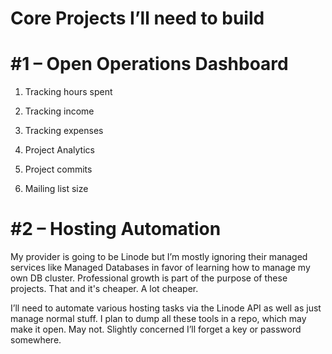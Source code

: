 # Core Projects I’ll need to build

# **#1 – Open Operations Dashboard**

1. Tracking hours spent
    
2. Tracking income
    
3. Tracking expenses
    
4. Project Analytics
    
5. Project commits
    
6. Mailing list size
    

# #2 – Hosting Automation

My provider is going to be Linode but I’m mostly ignoring their managed services like Managed Databases in favor of learning how to manage my own DB cluster. Professional growth is part of the purpose of these projects. That and it's cheaper. A lot cheaper.

I’ll need to automate various hosting tasks via the Linode API as well as just manage normal stuff. I plan to dump all these tools in a repo, which may make it open. May not. Slightly concerned I’ll forget a key or password somewhere.